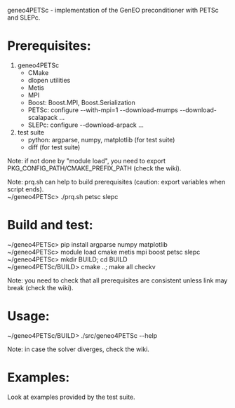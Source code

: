 geneo4PETSc - implementation of the GenEO preconditioner with PETSc and SLEPc.

Prerequisites:
==============

1. geneo4PETSc
   - CMake
   - dlopen utilities
   - Metis
   - MPI
   - Boost: Boost.MPI, Boost.Serialization
   - PETSc: configure --with-mpi=1 --download-mumps --download-scalapack ...
   - SLEPc: configure --download-arpack ...
2. test suite
   - python: argparse, numpy, matplotlib (for test suite)
   - diff (for test suite)

Note: if not done by "module load", you need to export PKG_CONFIG_PATH/CMAKE_PREFIX_PATH (check the wiki).

Note: prq.sh can help to build prerequisites (caution: export variables when script ends).  
~/geneo4PETSc> ./prq.sh petsc slepc  

Build and test:
===============

~/geneo4PETSc> pip install argparse numpy matplotlib  
~/geneo4PETSc> module load cmake metis mpi boost petsc slepc  
~/geneo4PETSc> mkdir BUILD; cd BUILD  
~/geneo4PETSc/BUILD> cmake ..; make all checkv  

Note: you need to check that all prerequisites are consistent unless link may break (check the wiki).

Usage:
======

~/geneo4PETSc/BUILD> ./src/geneo4PETSc --help

Note: in case the solver diverges, check the wiki.

Examples:
=========

Look at examples provided by the test suite.
